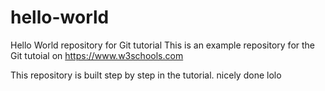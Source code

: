 # hello-world
Hello World repository for Git tutorial
This is an example repository for the Git tutoial on https://www.w3schools.com

This repository is built step by step in the tutorial. nicely done
lolo
